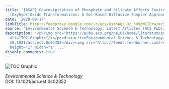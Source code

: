 ```yaml
---
title: '[ASAP] Coprecipitation of Phosphate and Silicate Affects Environmental Iron
  (Oxyhydr)Oxide Transformations: A Gel-Based Diffusive Sampler Approach'
date: '2020-09-17'
linkTitle: http://feedproxy.google.com/~r/acs/esthag/~3/_nH9pWII0rw/acs.est.0c02352
source: 'Environmental Science & Technology: Latest Articles (ACS Publications)'
description: '<p><img src="https://pubs.acs.org/na101/home/literatum/publisher/achs/journals/content/esthag/0/esthag.ahead-of-print/acs.est.0c02352/20200917/images/medium/es0c02352_0007.gif"
  alt="TOC Graphic"/></p><div><cite>Environmental Science & Technology</cite></div><div>DOI:
  10.1021/acs.est.0c02352</div><img src="http://feeds.feedburner.com/~r/acs/esthag/~4/_nH9pWII0rw"
  height="1" width="1" ...'
disable_comments: true
---
```

<p><img src="https://pubs.acs.org/na101/home/literatum/publisher/achs/journals/content/esthag/0/esthag.ahead-of-print/acs.est.0c02352/20200917/images/medium/es0c02352_0007.gif" alt="TOC Graphic"/></p><div><cite>Environmental Science & Technology</cite></div><div>DOI: 10.1021/acs.est.0c02352</div><img src="http://feeds.feedburner.com/~r/acs/esthag/~4/_nH9pWII0rw" height="1" width="1" ...